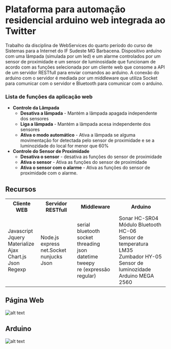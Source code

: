# Plataforma para automação residencial arduino web integrada ao Twitter
<p> Trabalho da disciplina de WebServices do quarto período do curso de Sistemas para a Internet do IF Sudeste MG Barbacena.
  Dispositivo arduíno com uma lâmpada (simulada por um led) e um alarme controlados por um sensor de proximidade e um sensor de luminosidade que funcionam de acordo com as funções selecionada por um cliente web que consome a API de um servidor RESTfull para enviar comandos ao arduino.
  A conexão do arduino com o servidor é mediada por um middleware que utiliza Socket para comunicar com o servidor e Bluetooth para comunicar com o arduino.</p>

### Lista de funções da aplicação web
<ul>
  <li>
    <b> Controle da Lâmpada </b>
    <ul>
      <li><strong>Desativa a lâmpada</strong> - Mantém a lâmpada apagada independente dos sensores </li>
      <li><strong>Liga a lâmpada</strong> - Mantém a lâmpada acesa independente dos sensores </li>
      <li><strong>Ativa o modo automático</strong> - Ativa a lâmpada se alguma movimentação for detectada pelo sensor de proximidade e se a luminozidade do local for menor que 60% </li>
    </ul>
  </li>
  <li>
    <b> Controle do Sensor de Proximidade </b>
    <ul>
      <li><strong>Desativa o sensor</strong> - desativa as funções do sensor de proximidade </li>
      <li><strong>Ativa o sensor</strong> - Ativa as funções do sensor de proximidade </li>
      <li><strong>Ativa o sensor com o alarme</strong> - Ativa as funções do sensor de proximidade com o alarme. </li>
    </ul>
  </li>
</ul>

## Recursos
<table>
    <tr>
        <th> Cliente WEB </th>
        <th> Servidor RESTfull </th>
        <th> Middleware </th>
        <th> Arduino </th>
    </tr>
    <tr>
        <td>
            Javascript
            <br/> Jquery
            <br/> Materialize
            <br/> Ajax
            <br/> Chart.js
            <br/> Json
            <br/> Regexp
        </td>
        <td>
            Node.js
            <br/> express
            <br/> net.Socket
            <br/> nunjucks
            <br/> Json
        </td>
        <td>
            serial
            <br/> bluetooth
            <br/> socket
            <br/> threading
            <br/> json
            <br/> datetime
            <br/> tweepy
            <br/> re (expressão regular)
        </td>
        <td>
            Sonar HC-SR04
            <br/> Módulo Bluetooth HC-06
            <br/> Sensor de temperatura LM35
            <br/> Zumbador HY-05
            <br/> Sensor de luminozidade
            <br/> Arduino MEGA 2560
        </td>
    </tr>
</table>



## Página Web
![alt text](https://i.imgur.com/KUJFiHn.png)

## Arduino
![alt text](https://i.imgur.com/ejwcXfY.jpg)



